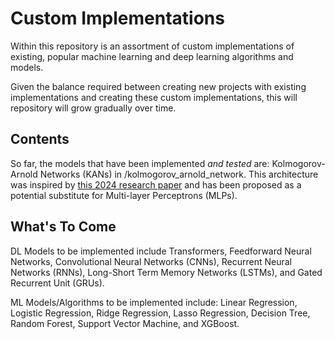 # Custom Implementations

Within this repository is an assortment of custom implementations of existing, popular machine learning and deep learning algorithms and models.

Given the balance required between creating new projects with existing implementations and creating these custom implementations, this will repository will grow gradually over time.

## Contents

So far, the models that have been implemented *and tested* are: Kolmogorov-Arnold Networks (KANs) in /kolmogorov_arnold_network. This architecture was inspired by [this 2024 research paper](https://arxiv.org/abs/2404.19756) and has been proposed as a potential substitute for Multi-layer Perceptrons (MLPs).

## What's To Come

DL Models to be implemented include Transformers, Feedforward Neural Networks, Convolutional Neural Networks (CNNs), Recurrent Neural Networks (RNNs), Long-Short Term Memory Networks (LSTMs), and Gated Recurrent Unit (GRUs).

ML Models/Algorithms to be implemented include: Linear Regression, Logistic Regression, Ridge Regression, Lasso Regression, Decision Tree, Random Forest, Support Vector Machine, and XGBoost.
